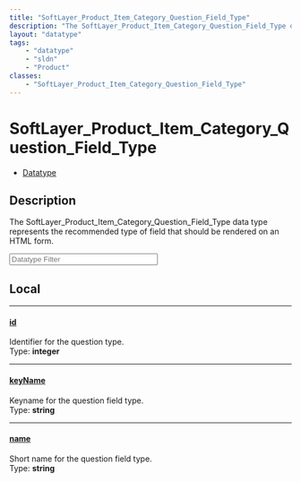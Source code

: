 ```yaml
---
title: "SoftLayer_Product_Item_Category_Question_Field_Type"
description: "The SoftLayer_Product_Item_Category_Question_Field_Type data type represents the recommended type of field that should b... "
layout: "datatype"
tags:
    - "datatype"
    - "sldn"
    - "Product"
classes:
    - "SoftLayer_Product_Item_Category_Question_Field_Type"
---
```


# SoftLayer_Product_Item_Category_Question_Field_Type
<div id='service-datatype'>
    <ul id='sldn-reference-tabs'>
        <li id='datatype'> <a href='/reference/datatypes/SoftLayer_Product_Item_Category_Question_Field_Type' >Datatype</a></li>
    </ul>
</div>

## Description 


The SoftLayer_Product_Item_Category_Question_Field_Type data type represents the recommended type of field that should be rendered on an HTML form. 





<!-- Filer BEGIN -->
<div class="view-filters">
        <div class="clearfix">
            <div class="search-input-box">
                <input placeholder="Datatype Filter" onkeyup="titleSearch(inputId='prop-input', divId='properties', elementClass='prop-row')" 
                    type="text" id="prop-input" value="" size="30" maxlength="128" class="form-text">
            </div>
        </div>
</div>
<!-- Filer END -->

<div id="properties" class="content">
<div id="localProperties" class="prop-content" >

## Local
<div class="prop-row">

-----
[id]: #id
#### [id]
Identifier for the question type.  
<span class="type-label">Type: </span>**integer**  



</div>
<div class="prop-row">

-----
[keyName]: #keyname
#### [keyName]
Keyname for the question field type.  
<span class="type-label">Type: </span>**string**  



</div>
<div class="prop-row">

-----
[name]: #name
#### [name]
Short name for the question field type.  
<span class="type-label">Type: </span>**string**  



</div>
</div>
<!-- LOCAL PROPERTY END -->

</div>


